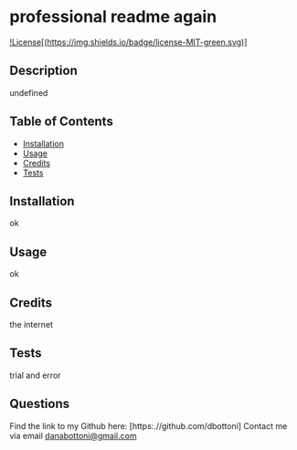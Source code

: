 
  # professional readme again
  [!License[(https://img.shields.io/badge/license-MIT-green.svg)]](https://spdx.org/licenses/MIT.html)

  ## Description
  undefined

  ## Table of Contents

  * [Installation](#installation)
  * [Usage](#usage)
  * [Credits](#credits)
  * [Tests](#tests)
  

  ## Installation
  ok

  ## Usage
  ok

  ## Credits
  the internet

  ## Tests
  trial and error

  ## Questions
  Find the link to my Github here: [https:.//github.com/dbottoni]
  Contact me via email danabottoni@gmail.com






